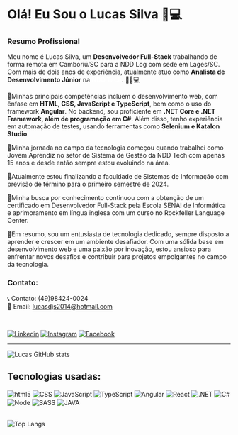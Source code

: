 
<h1> Olá! Eu Sou o Lucas Silva 👋💻</h1> 

### Resumo Profissional

<p>Meu nome é Lucas Silva, um <b>Desenvolvedor Full-Stack</b> trabalhando de forma remota em Camboriú/SC para a NDD Log com sede em Lages/SC. Com mais de dois anos de experiência, atualmente atuo como <b>Analista de Desenvolvimento Júnior</b> na <a href="https://ndd.tech/" target="_blank" style= " text-decoration:none"><b style= "color:white">NDD Tech</b></a>. 👩‍💻💻</p>

<p>🚀Minhas principais competências incluem o desenvolvimento web, com ênfase em <strong>HTML, CSS, JavaScript e TypeScript</strong>, bem como o uso do framework <b>Angular</b>. No backend, sou proficiente em <b>.NET Core e .NET Framework, além de programação em C#</b>. Além disso, tenho experiência em automação de testes, usando ferramentas como <b>Selenium e Katalon Studio</b>.</p>

🚀Minha jornada no campo da tecnologia começou quando trabalhei como Jovem Aprendiz no setor de Sistema de Gestão da NDD Tech com apenas 15 anos e desde então sempre estou evoluindo na área.

🚀Atualmente estou finalizando a faculdade de Sistemas de Informação com previsão de término para o primeiro semestre de 2024.

🚀Minha busca por conhecimento continuou com a obtenção de um certificado em Desenvolvedor Full-Stack pela Escola SENAI de Informática e aprimoramento em língua inglesa com um curso no Rockfeller Language Center.

🚀Em resumo, sou um entusiasta de tecnologia dedicado, sempre disposto a aprender e crescer em um ambiente desafiador. Com uma sólida base em desenvolvimento web e uma paixão por inovação, estou ansioso para enfrentar novos desafios e contribuir para projetos empolgantes no campo da tecnologia.

### Contato:
📞 Contato: (49)98424-0024  
📧 Email: lucasdjs2014@hotmail.com  

<br>

[![Linkedin](https://img.shields.io/badge/LinkedIn-0077B5?style=for-the-badge&logo=linkedin&logoColor=white)](https://www.linkedin.com/in/lucasjesus/)
[![Instagram](https://img.shields.io/badge/Instagram-E4405F?style=for-the-badge&logo=instagram&logoColor=white)](https://www.instagram.com/lucasjsv/) [![Facebook](https://img.shields.io/badge/Facebook-1877F2?style=for-the-badge&logo=facebook&logoColor=white)](https://www.facebook.com/lucas.jesus.7712/)

<hr>


![Lucas GitHub stats](https://github-readme-stats.vercel.app/api?username=lucasdjs&show_icons=true&theme=dark)

## Tecnologias usadas:
<div style= "display: inline_block">
<img align = "center" alt="html5" src="https://img.shields.io/badge/HTML5-E34F26?style=for-the-badge&logo=html5&logoColor=white" />
<img align = "center" alt="CSS" src="https://img.shields.io/badge/CSS3-1572B6?style=for-the-badge&logo=css3&logoColor=white" />
<img align = "center" alt="JavaScript" src="https://img.shields.io/badge/JavaScript-F7DF1E?style=for-the-badge&logo=javascript&logoColor=black" />
<img align = "center" alt="TypeScript" src="https://img.shields.io/badge/TypeScript-007ACC?style=for-the-badge&logo=typescript&logoColor=white" />
<img align = "center" alt="Angular" src="https://img.shields.io/badge/Angular-DD0031?style=for-the-badge&logo=angular&logoColor=white" />
<img align = "center" alt="React" src="https://img.shields.io/badge/React-20232A?style=for-the-badge&logo=react&logoColor=61DAFB" />
<img align = "center" alt=".NET" src="https://img.shields.io/badge/.NET-5C2D91?style=for-the-badge&logo=.net&logoColor=white" />
<img align = "center" alt="C#" src="https://img.shields.io/badge/C%23-239120?style=for-the-badge&logo=c-sharp&logoColor=white" />
<img align = "center" alt="Node" src="https://img.shields.io/badge/Node.js-43853D?style=for-the-badge&logo=node.js&logoColor=white" />
<img align = "center" alt="SASS" src="https://img.shields.io/badge/Sass-CC6699?style=for-the-badge&logo=sass&logoColor=white" />
<img align = "center" alt="JAVA" src="https://img.shields.io/badge/Java-ED8B00?style=for-the-badge&logo=openjdk&logoColor=white" />
<br>
<br>

![Top Langs](https://github-readme-stats.vercel.app/api/top-langs/?username=lucasdjs&hide_progress=false&&theme=dark&custom_title=💻💡⚙️)
</div>




